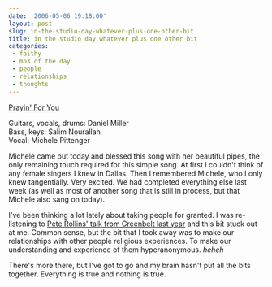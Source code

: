 ```yaml
---
date: '2006-05-06 19:18:00'
layout: post
slug: in-the-studio-day-whatever-plus-one-other-bit
title: in the studio day whatever plus one other bit
categories:
 - faithy
 - mp3 of the day
 - people
 - relationships
 - thoughts
---
```


[Prayin' For You](https://danielmiller.bandcamp.com/track/prayin-for-you)

Guitars, vocals, drums: Daniel Miller  
Bass, keys: Salim Nourallah  
Vocal: Michele Pittenger

Michele came out today and blessed this song with her beautiful pipes, the only remaining touch required for this simple song. At first I couldn't think of any female singers I knew in Dallas. Then I remembered Michele, who I only knew tangentially. Very excited. We had completed everything else last week (as well as most of another song that is still in process, but that Michele also sang on today).

I've been thinking a lot lately about taking people for granted. I was re-listening to [Pete Rollins' talk from Greenbelt last year](https://www.greenbelt.org.uk/talks/the-third-mile/) and this bit stuck out at me. Common sense, but the bit that I took away was to make our relationships with other people religious experiences. To make our understanding and experience of them hyperanonymous. *heheh*

There's more there, but I've got to go and my brain hasn't put all the bits together. Everything is true and nothing is true.
